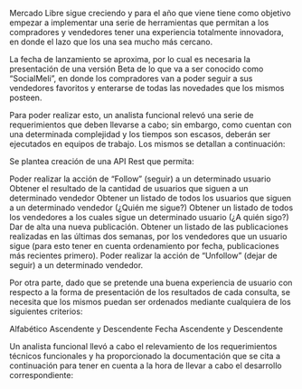 Mercado Libre sigue creciendo y para el año que viene  tiene como objetivo empezar a implementar una serie de herramientas que permitan a los compradores y vendedores tener una experiencia totalmente innovadora, en donde el lazo que los una sea mucho más cercano.

La fecha de lanzamiento se aproxima, por lo cual es necesaria la presentación de una versión Beta de lo que va a ser conocido como “SocialMeli”, en donde los compradores van a poder seguir a sus vendedores favoritos y enterarse de todas las novedades que los mismos posteen.

Para poder realizar esto, un analista funcional relevó una serie de requerimientos que deben llevarse a cabo; sin embargo, como cuentan con una determinada complejidad y los tiempos son escasos, deberán ser ejecutados en equipos de trabajo. Los mismos se detallan a continuación:


Se plantea creación de una API Rest que permita:

Poder realizar la acción de “Follow” (seguir) a un determinado usuario
Obtener el resultado de la cantidad de usuarios que siguen a un determinado vendedor
Obtener un listado de todos los usuarios que siguen a un determinado vendedor (¿Quién me sigue?)
Obtener un listado de todos los vendedores a los cuales sigue un determinado usuario (¿A quién sigo?)
Dar de alta una nueva publicación.
Obtener un listado de las publicaciones realizadas en las últimas dos semanas, por los vendedores que un usuario sigue (para esto tener en cuenta ordenamiento por fecha, publicaciones más recientes primero).
Poder realizar la acción de “Unfollow” (dejar de seguir) a un determinado vendedor.

Por otra parte, dado que se pretende una buena experiencia de usuario con respecto a la forma de presentación de los resultados de cada consulta, se necesita que los mismos puedan ser ordenados mediante cualquiera de los siguientes criterios:

Alfabético Ascendente y Descendente
Fecha Ascendente y Descendente

Un analista funcional llevó a cabo el relevamiento de los requerimientos técnicos funcionales y ha proporcionado la documentación que se cita a continuación para tener en cuenta a la hora de llevar a cabo el desarrollo correspondiente:
